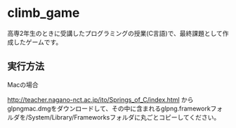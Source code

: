 # climb_game

高専2年生のときに受講したプログラミングの授業(C言語)で、最終課題として作成したゲームです。

## 実行方法
Macの場合

http://teacher.nagano-nct.ac.jp/ito/Springs_of_C/index.html
からglpngmac.dmgをダウンロードして、その中に含まれるglpng.frameworkフォルダを/System/Library/Frameworksフォルダに丸ごとコピーしてください。

